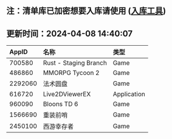 ## 注：清单库已加密想要入库请使用 ([入库工具](https://github.com/BlankTMing/ManifestAutoUpdate/releases))

## 更新时间：2024-04-08 14:40:07
| AppID | 名称 | 类型  |
| :-------------------- | :----------------------------- | :----------- |
| 700580 | Rust - Staging Branch| Game |
| 486860 | MMORPG Tycoon 2| Game |
| 2292060 | 法术圆盘| Game |
| 616720 | Live2DViewerEX| Application |
| 960090 | Bloons TD 6| Game |
| 1566690 | 重装前哨| Game |
| 2450100 | 西游幸存者| Game |
